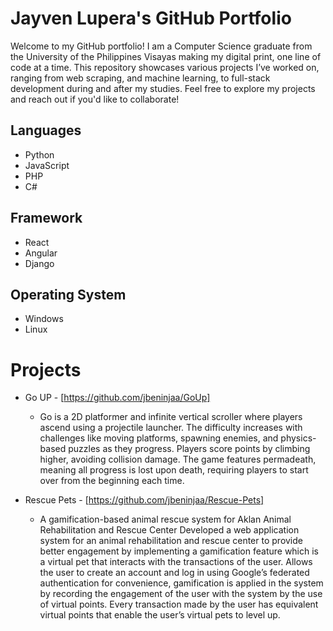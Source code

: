 # Jayven Lupera's GitHub Portfolio 

Welcome to my GitHub portfolio! I am a Computer Science graduate from the University of the Philippines Visayas making my digital print, one line of code at a time.  This repository showcases various projects I’ve worked on, ranging from web scraping, and machine learning, to full-stack development during and after my studies. Feel free to explore my projects and reach out if you'd like to collaborate!

## Languages
- Python
- JavaScript
- PHP
- C#

## Framework
- React
- Angular
- Django

## Operating System
- Windows
- Linux

# Projects
- Go UP - [https://github.com/jbeninjaa/GoUp]
  - Go is a 2D platformer and infinite vertical scroller where players ascend using a projectile launcher. The difficulty increases with challenges like moving platforms, spawning enemies, and physics-based puzzles as they progress. Players score points by climbing higher, avoiding collision damage. The game features permadeath, meaning all progress is lost upon death, requiring players to start over from the beginning each time.

- Rescue Pets - [https://github.com/jbeninjaa/Rescue-Pets]
  - A gamification-based animal rescue system for Aklan Animal Rehabilitation and Rescue Center
Developed a web application system for an animal rehabilitation and rescue center to provide better engagement by implementing a gamification feature which is a virtual pet that interacts with the transactions of the user. Allows the user to create an account and log in using Google’s federated authentication for convenience, gamification is applied in the system by recording the engagement of the user with the system by the use of virtual points. Every transaction made by the user has equivalent virtual points that enable the user’s virtual pets to level up.


